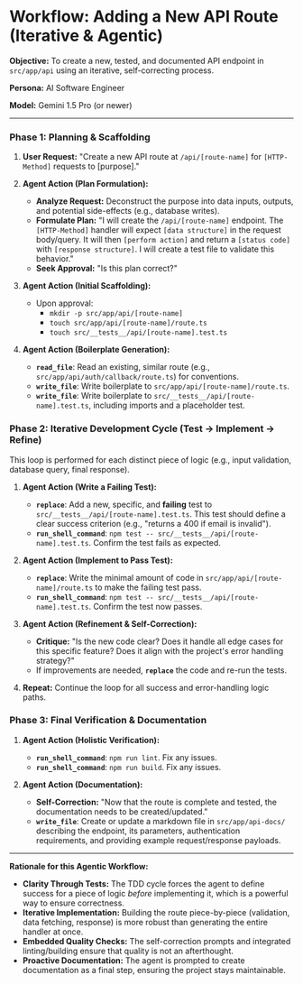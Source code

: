 # Workflow: Adding a New API Route (Iterative & Agentic)

**Objective:** To create a new, tested, and documented API endpoint in `src/app/api` using an iterative, self-correcting process.

**Persona:** AI Software Engineer

**Model:** Gemini 1.5 Pro (or newer)

---

### **Phase 1: Planning & Scaffolding**

1.  **User Request:** "Create a new API route at `/api/[route-name]` for `[HTTP-Method]` requests to [purpose]."

2.  **Agent Action (Plan Formulation):**
    *   **Analyze Request:** Deconstruct the purpose into data inputs, outputs, and potential side-effects (e.g., database writes).
    *   **Formulate Plan:** "I will create the `/api/[route-name]` endpoint. The `[HTTP-Method]` handler will expect `[data structure]` in the request body/query. It will then `[perform action]` and return a `[status code]` with `[response structure]`. I will create a test file to validate this behavior."
    *   **Seek Approval:** "Is this plan correct?"

3.  **Agent Action (Initial Scaffolding):**
    *   Upon approval:
        *   `mkdir -p src/app/api/[route-name]`
        *   `touch src/app/api/[route-name]/route.ts`
        *   `touch src/__tests__/api/[route-name].test.ts`

4.  **Agent Action (Boilerplate Generation):**
    *   **`read_file`**: Read an existing, similar route (e.g., `src/app/api/auth/callback/route.ts`) for conventions.
    *   **`write_file`**: Write boilerplate to `src/app/api/[route-name]/route.ts`.
    *   **`write_file`**: Write boilerplate to `src/__tests__/api/[route-name].test.ts`, including imports and a placeholder test.

### **Phase 2: Iterative Development Cycle (Test -> Implement -> Refine)**

This loop is performed for each distinct piece of logic (e.g., input validation, database query, final response).

1.  **Agent Action (Write a Failing Test):**
    *   **`replace`**: Add a new, specific, and **failing** test to `src/__tests__/api/[route-name].test.ts`. This test should define a clear success criterion (e.g., "returns a 400 if email is invalid").
    *   **`run_shell_command`**: `npm test -- src/__tests__/api/[route-name].test.ts`. Confirm the test fails as expected.

2.  **Agent Action (Implement to Pass Test):**
    *   **`replace`**: Write the minimal amount of code in `src/app/api/[route-name]/route.ts` to make the failing test pass.
    *   **`run_shell_command`**: `npm test -- src/__tests__/api/[route-name].test.ts`. Confirm the test now passes.

3.  **Agent Action (Refinement & Self-Correction):**
    *   **Critique:** "Is the new code clear? Does it handle all edge cases for this specific feature? Does it align with the project's error handling strategy?"
    *   If improvements are needed, **`replace`** the code and re-run the tests.

4.  **Repeat:** Continue the loop for all success and error-handling logic paths.

### **Phase 3: Final Verification & Documentation**

1.  **Agent Action (Holistic Verification):**
    *   **`run_shell_command`**: `npm run lint`. Fix any issues.
    *   **`run_shell_command`**: `npm run build`. Fix any issues.

2.  **Agent Action (Documentation):**
    *   **Self-Correction:** "Now that the route is complete and tested, the documentation needs to be created/updated."
    *   **`write_file`**: Create or update a markdown file in `src/app/api-docs/` describing the endpoint, its parameters, authentication requirements, and providing example request/response payloads.

---

**Rationale for this Agentic Workflow:**

*   **Clarity Through Tests:** The TDD cycle forces the agent to define success for a piece of logic *before* implementing it, which is a powerful way to ensure correctness.
*   **Iterative Implementation:** Building the route piece-by-piece (validation, data fetching, response) is more robust than generating the entire handler at once.
*   **Embedded Quality Checks:** The self-correction prompts and integrated linting/building ensure that quality is not an afterthought.
*   **Proactive Documentation:** The agent is prompted to create documentation as a final step, ensuring the project stays maintainable.